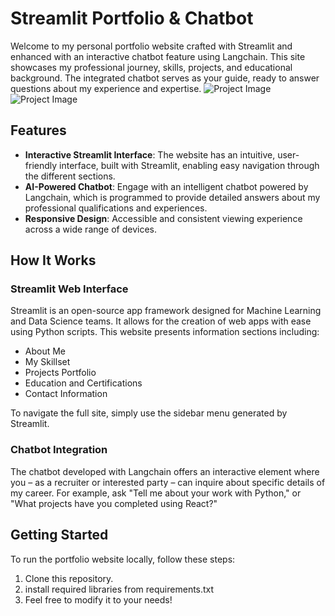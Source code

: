 # Streamlit Portfolio & Chatbot

Welcome to my personal portfolio website crafted with Streamlit and enhanced with an interactive chatbot feature using Langchain. This site showcases my professional journey, skills, projects, and educational background. The integrated chatbot serves as your guide, ready to answer questions about my experience and expertise.
![Project Image](https://drive.google.com/file/d/1fTshLsTDLHuVnVrRxLrl-lGi4F7eGd4C/view?usp=sharing)
![Project Image](https://drive.google.com/file/d/1XN9xJob4Fp2ALF-iFBG9iXyYywE5ST-l/view?usp=sharing)

## Features

- **Interactive Streamlit Interface**: The website has an intuitive, user-friendly interface, built with Streamlit, enabling easy navigation through the different sections.
- **AI-Powered Chatbot**: Engage with an intelligent chatbot powered by Langchain, which is programmed to provide detailed answers about my professional qualifications and experiences.
- **Responsive Design**: Accessible and consistent viewing experience across a wide range of devices.

## How It Works

### Streamlit Web Interface

Streamlit is an open-source app framework designed for Machine Learning and Data Science teams. It allows for the creation of web apps with ease using Python scripts. This website presents information sections including:

- About Me
- My Skillset
- Projects Portfolio
- Education and Certifications
- Contact Information

To navigate the full site, simply use the sidebar menu generated by Streamlit.

### Chatbot Integration

The chatbot developed with Langchain offers an interactive element where you – as a recruiter or interested party – can inquire about specific details of my career. For example, ask "Tell me about your work with Python," or "What projects have you completed using React?"

## Getting Started

To run the portfolio website locally, follow these steps:

1. Clone this repository.
2. install required libraries from requirements.txt
3. Feel free to modify it to your needs!
